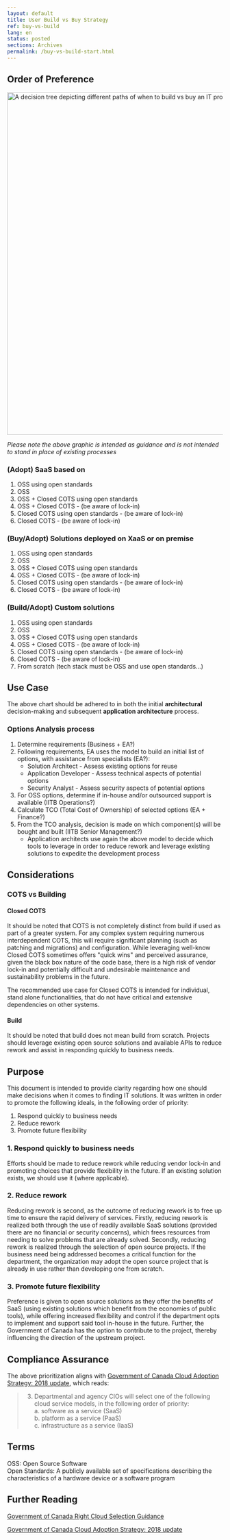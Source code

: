 ```yaml
---
layout: default
title: User Build vs Buy Strategy
ref: buy-vs-build
lang: en
status: posted
sections: Archives
permalink: /buy-vs-build-start.html
---
```


## Order of Preference

<!--markdownlint-disable MD033-->
<a href="{{ site.baseurl }}/assets/images/Buy_vs_Build_Decision_Tree.png"><img src="{{ site.baseurl }}/assets/images/Buy_vs_Build_Decision_Tree.png" alt="A decision tree depicting different paths of when to build vs buy an IT product " width="800"/></a>
<!--markdownlint-enable MD033-->

<!--markdownlint-disable MD036-->
_Please note the above graphic is intended as guidance and is not intended to stand in place of existing processes_
<!--markdownlint-enable MD036-->

### (Adopt) SaaS based on

1. OSS using open standards
1. OSS
1. OSS + Closed COTS using open standards
1. OSS + Closed COTS - (be aware of lock-in)
1. Closed COTS using open standards - (be aware of lock-in)
1. Closed COTS - (be aware of lock-in)

### (Buy/Adopt) Solutions deployed on XaaS or on premise

1. OSS using open standards
1. OSS
1. OSS + Closed COTS using open standards
1. OSS + Closed COTS - (be aware of lock-in)
1. Closed COTS using open standards - (be aware of lock-in)
1. Closed COTS - (be aware of lock-in)

### (Build/Adopt) Custom solutions

1. OSS using open standards
1. OSS
1. OSS + Closed COTS using open standards
1. OSS + Closed COTS - (be aware of lock-in)
1. Closed COTS using open standards - (be aware of lock-in)
1. Closed COTS - (be aware of lock-in)
1. From scratch (tech stack must be OSS and use open standards...)

## Use Case

The above chart should be adhered to in both the initial **architectural** decision-making and subsequent **application architecture** process.

### Options Analysis process

1. Determine requirements (Business + EA?)
1. Following requirements, EA uses the model to build an initial list of options, with assistance from specialists (EA?):
   - Solution Architect - Assess existing options for reuse
   - Application Developer - Assess technical aspects of potential options
   - Security Analyst - Assess security aspects of potential options
1. For OSS options, determine if in-house and/or outsourced support is available (IITB Operations?)
1. Calculate TCO (Total Cost of Ownership) of selected options (EA + Finance?)
1. From the TCO analysis, decision is made on which component(s) will be bought and built (IITB Senior Management?)
   - Application architects use again the above model to decide which tools to leverage in order to reduce rework and leverage existing solutions to expedite the development process

## Considerations

### COTS vs Building

#### Closed COTS

It should be noted that COTS is not completely distinct from build if used as part of a greater system. For any complex system requiring numerous interdependent COTS, this will require significant planning (such as patching and migrations) and configuration.
While leveraging well-know Closed COTS sometimes offers "quick wins" and perceived assurance, given the black box nature of the code base, there is a high risk of vendor lock-in and potentially difficult and undesirable maintenance and sustainability problems in the future.

The recommended use case for Closed COTS is intended for individual, stand alone functionalities, that do not have critical and extensive dependencies on other systems.

#### Build

It should be noted that build does not mean build from scratch. Projects should leverage existing open source solutions and available APIs to reduce rework and assist in responding quickly to business needs.

## Purpose

This document is intended to provide clarity regarding how one should make decisions when it comes to finding IT solutions.
It was written in order to promote the following ideals, in the following order of priority:

1. Respond quickly to business needs
2. Reduce rework
3. Promote future flexibility

### 1. Respond quickly to business needs

Efforts should be made to reduce rework while reducing vendor lock-in and promoting choices that provide flexibility in the future. If an existing solution exists, we should use it (where applicable).

### 2. Reduce rework

Reducing rework is second, as the outcome of reducing rework is to free up time to ensure the rapid delivery of services.
Firstly, reducing rework is realized both through the use of readily available SaaS solutions (provided there are no financial or security concerns), which frees resources from needing to solve problems that are already solved.
Secondly, reducing rework is realized through the selection of open source projects. If the business need being addressed becomes a critical function for the department, the organization may adopt the open source project that is already in use rather than developing one from scratch.

### 3. Promote future flexibility

Preference is given to open source solutions as they offer the benefits of SaaS (using existing solutions which benefit from the economies of public tools), while offering increased flexibility and control if the department opts to implement and support said tool in-house in the future. Further, the Government of Canada has the option to contribute to the project, thereby influencing the direction of the upstream project.

## Compliance Assurance

The above prioritization aligns with [Government of Canada Cloud Adoption Strategy: 2018 update](https://www.canada.ca/en/government/system/digital-government/modern-emerging-technologies/cloud-services/government-canada-cloud-adoption-strategy.html), which reads:

<!--markdownlint-disable MD029-->
> 3. Departmental and agency CIOs will select one of the following cloud service models, in the following order of priority:  
a. software as a service (SaaS)  
b. platform as a service (PaaS)  
c. infrastructure as a service (IaaS)
<!--markdownlint-enable MD029-->

## Terms

OSS: Open Source Software  
Open Standards: A publicly available set of specifications describing the characteristics of a hardware device or a software program

## Further Reading

[Government of Canada Right Cloud Selection Guidance](https://www.canada.ca/en/government/system/digital-government/modern-emerging-technologies/cloud-services/government-canada-right-cloud-selection-guidance.html)

[Government of Canada Cloud Adoption Strategy: 2018 update](https://www.canada.ca/en/government/system/digital-government/modern-emerging-technologies/cloud-services/government-canada-cloud-adoption-strategy.html)
